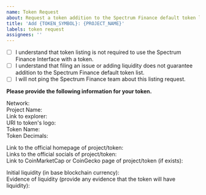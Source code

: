 ```yaml
---
name: Token Request
about: Request a token addition to the Spectrum Finance default token list
title: 'Add {TOKEN_SYMBOL}: {PROJECT_NAME}'
labels: token request
assignees: ''
---
```


- [ ] I understand that token listing is not required to use the Spectrum Finance Interface with a token.
- [ ] I understand that filing an issue or adding liquidity does not guarantee addition to the Spectrum Finance default token list.
- [ ] I will not ping the Spectrum Finance team about this listing request.

**Please provide the following information for your token.**

Network:  
Project Name:  
Link to explorer:  
URI to token's logo:  
Token Name:  
Token Decimals:  

Link to the official homepage of project/token:  
Links to the official socials of project/token:  
Link to CoinMarketCap or CoinGecko page of project/token (if exists): 

Initial liquidity (in base blockchain currency):  
Evidence of liquidity (provide any evidence that the token will have liquidity): 
